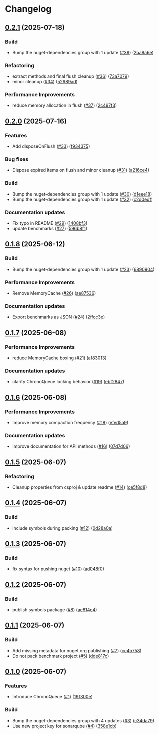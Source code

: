 # Changelog

## [0.2.1](https://github.com/khavishbhundoo/ChronoQueue/compare/0.2.0...0.2.1) (2025-07-18)


### Build

* Bump the nuget-dependencies group with 1 update ([#38](https://github.com/khavishbhundoo/ChronoQueue/issues/38)) ([2ba8a6e](https://github.com/khavishbhundoo/ChronoQueue/commit/2ba8a6eba690004f10d125cc6066b57a1791dc8c))


### Refactoring

* extract methods and final flush cleanup ([#36](https://github.com/khavishbhundoo/ChronoQueue/issues/36)) ([73a7079](https://github.com/khavishbhundoo/ChronoQueue/commit/73a7079fe85d32cbc86e1adab731fb1e4d59b7a2))
* minor cleanup ([#34](https://github.com/khavishbhundoo/ChronoQueue/issues/34)) ([52989ad](https://github.com/khavishbhundoo/ChronoQueue/commit/52989ad7474009294c781d919a133cbec89fba6a))


### Performance Improvements

* reduce memory allocation in flush ([#37](https://github.com/khavishbhundoo/ChronoQueue/issues/37)) ([2c497f3](https://github.com/khavishbhundoo/ChronoQueue/commit/2c497f3ec8ca54a3af21a4efd0a23059440a07c6))

## [0.2.0](https://github.com/khavishbhundoo/ChronoQueue/compare/0.1.8...0.2.0) (2025-07-16)


### Features

* Add disposeOnFlush ([#33](https://github.com/khavishbhundoo/ChronoQueue/issues/33)) ([f934375](https://github.com/khavishbhundoo/ChronoQueue/commit/f934375ff8fbca7569507d78f80bc5c3a1f30f83))


### Bug fixes

* Dispose expired items on flush and minor cleanup ([#31](https://github.com/khavishbhundoo/ChronoQueue/issues/31)) ([a216ce4](https://github.com/khavishbhundoo/ChronoQueue/commit/a216ce4c51804704eb88777fb3d425c1828d9996))


### Build

* Bump the nuget-dependencies group with 1 update ([#30](https://github.com/khavishbhundoo/ChronoQueue/issues/30)) ([d1eee18](https://github.com/khavishbhundoo/ChronoQueue/commit/d1eee185db888e7397bb5589893fdfbd5800e0b4))
* Bump the nuget-dependencies group with 1 update ([#32](https://github.com/khavishbhundoo/ChronoQueue/issues/32)) ([c2d0edf](https://github.com/khavishbhundoo/ChronoQueue/commit/c2d0edf340afbdf5b84b4e7d6dd64581723dd6f6))


### Documentation updates

* Fix typo in README ([#29](https://github.com/khavishbhundoo/ChronoQueue/issues/29)) ([1408bf3](https://github.com/khavishbhundoo/ChronoQueue/commit/1408bf3245c74d6ec69145daeb5c9519aabf011a))
* update benchmarks ([#27](https://github.com/khavishbhundoo/ChronoQueue/issues/27)) ([596b8f1](https://github.com/khavishbhundoo/ChronoQueue/commit/596b8f1cda487f508f6d1f813e6750c0c1227536))

## [0.1.8](https://github.com/khavishbhundoo/ChronoQueue/compare/0.1.7...0.1.8) (2025-06-12)


### Build

* Bump the nuget-dependencies group with 1 update ([#23](https://github.com/khavishbhundoo/ChronoQueue/issues/23)) ([6890904](https://github.com/khavishbhundoo/ChronoQueue/commit/689090447439bb0ed09c8b6bc083f5302a147897))


### Performance Improvements

* Remove MemoryCache ([#26](https://github.com/khavishbhundoo/ChronoQueue/issues/26)) ([ae87536](https://github.com/khavishbhundoo/ChronoQueue/commit/ae875369cfdbe4cf1f784ab10cb69ac163eb61b0))


### Documentation updates

* Export benchmarks as JSON ([#24](https://github.com/khavishbhundoo/ChronoQueue/issues/24)) ([2ffcc3e](https://github.com/khavishbhundoo/ChronoQueue/commit/2ffcc3ea7dd764c4defdf57af8187dfc9b7475d7))

## [0.1.7](https://github.com/khavishbhundoo/ChronoQueue/compare/0.1.6...0.1.7) (2025-06-08)


### Performance Improvements

* reduce MemoryCache boxing ([#21](https://github.com/khavishbhundoo/ChronoQueue/issues/21)) ([af83013](https://github.com/khavishbhundoo/ChronoQueue/commit/af83013fc1f31ba3a3e96b5e0cb7a8cfec37e5a3))


### Documentation updates

* clarify ChronoQueue locking behavior ([#19](https://github.com/khavishbhundoo/ChronoQueue/issues/19)) ([ebf2847](https://github.com/khavishbhundoo/ChronoQueue/commit/ebf284758d99be862eb5d669ce3e50c9a3f5908e))

## [0.1.6](https://github.com/khavishbhundoo/ChronoQueue/compare/0.1.5...0.1.6) (2025-06-08)


### Performance Improvements

* Improve memory compaction frequency ([#18](https://github.com/khavishbhundoo/ChronoQueue/issues/18)) ([efed5a9](https://github.com/khavishbhundoo/ChronoQueue/commit/efed5a981e66d02a286c85a9ecacdfc160cf20c4))


### Documentation updates

* Improve documentation for API methods ([#16](https://github.com/khavishbhundoo/ChronoQueue/issues/16)) ([07d7d06](https://github.com/khavishbhundoo/ChronoQueue/commit/07d7d06ffc242b915a481c7035e8d0ca77a5cab3))

## [0.1.5](https://github.com/khavishbhundoo/ChronoQueue/compare/0.1.4...0.1.5) (2025-06-07)


### Refactoring

* Cleanup properties from csproj & update readme ([#14](https://github.com/khavishbhundoo/ChronoQueue/issues/14)) ([ce5f8d8](https://github.com/khavishbhundoo/ChronoQueue/commit/ce5f8d8a86981b6da4bfa88b5af12c037c9310b4))

## [0.1.4](https://github.com/khavishbhundoo/ChronoQueue/compare/0.1.3...0.1.4) (2025-06-07)


### Build

* include symbols during packing ([#12](https://github.com/khavishbhundoo/ChronoQueue/issues/12)) ([0d28a0a](https://github.com/khavishbhundoo/ChronoQueue/commit/0d28a0a23399b069023745204bdfc90b959936bf))

## [0.1.3](https://github.com/khavishbhundoo/ChronoQueue/compare/0.1.2...0.1.3) (2025-06-07)


### Build

* fix syntax for pushing nuget ([#10](https://github.com/khavishbhundoo/ChronoQueue/issues/10)) ([ad048f0](https://github.com/khavishbhundoo/ChronoQueue/commit/ad048f03a7256b0ce94f5f10b59e475c7f755ec5))

## [0.1.2](https://github.com/khavishbhundoo/ChronoQueue/compare/0.1.1...0.1.2) (2025-06-07)


### Build

* publish symbols package ([#8](https://github.com/khavishbhundoo/ChronoQueue/issues/8)) ([ae814e4](https://github.com/khavishbhundoo/ChronoQueue/commit/ae814e4f5e38d3b21da3c1342aa73117947e26e1))

## [0.1.1](https://github.com/khavishbhundoo/ChronoQueue/compare/0.1.0...0.1.1) (2025-06-07)


### Build

* Add missing metadata for nuget.org publishing ([#7](https://github.com/khavishbhundoo/ChronoQueue/issues/7)) ([cc4b758](https://github.com/khavishbhundoo/ChronoQueue/commit/cc4b75879cdd95a15100078fbe2358a3fc66fd57))
* Do not pack benchmark project ([#5](https://github.com/khavishbhundoo/ChronoQueue/issues/5)) ([dde817c](https://github.com/khavishbhundoo/ChronoQueue/commit/dde817c94f9247fcffac9d82e1066e6c612354ee))

## [0.1.0](https://github.com/khavishbhundoo/ChronoQueue/compare/0.0.1...0.1.0) (2025-06-07)


### Features

* Introduce ChronoQueue ([#1](https://github.com/khavishbhundoo/ChronoQueue/issues/1)) ([191300e](https://github.com/khavishbhundoo/ChronoQueue/commit/191300edbac38e2d7fcb87bf8460ac78a49520e9))


### Build

* Bump the nuget-dependencies group with 4 updates ([#3](https://github.com/khavishbhundoo/ChronoQueue/issues/3)) ([c34da79](https://github.com/khavishbhundoo/ChronoQueue/commit/c34da79f5435f31730e39e10600b49bb2ddf0cd8))
* Use new project key for sonarqube ([#4](https://github.com/khavishbhundoo/ChronoQueue/issues/4)) ([358e1cb](https://github.com/khavishbhundoo/ChronoQueue/commit/358e1cb5301f822ad3d8218a059b2d6684dc203a))
